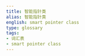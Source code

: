 ```yaml
---
title: 智能指针类
alias: 智能指针类
english: smart pointer class
type: glossary
tags:
- 词汇表
- smart pointer class
---
```

